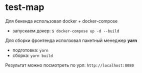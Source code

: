 # test-map

Для бекенда использовал docker + docker-compose

- запускаем докер: `$ docker-compose up -d --build`

Для сборки фронтенда исползовал пакетный менеджер **yarn**

- подготовка: `yarn`
- сборка: `yarn build`

Результат можно посмотреть по урл: `http://localhost:8080`
